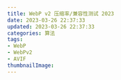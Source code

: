 ```yaml
---
title: WebP v2 压缩率/兼容性测试 2023
date: 2023-03-26 22:37:33
updated: 2023-03-26 22:37:33
categories: 算法
tags:
- WebP
- WebPv2
- AVIF
thumbnailImage: 
---
```

